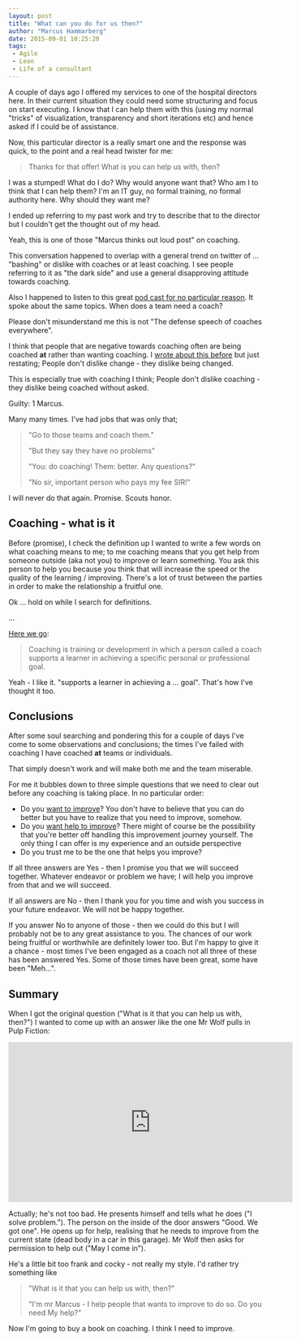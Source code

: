 ```yaml
---
layout: post
title: "What can you do for us then?"
author: "Marcus Hammarberg"
date: 2015-09-01 10:25:20
tags:
 - Agile
 - Lean
 - Life of a consultant
---
```


A couple of days ago I offered my services to one of the hospital directors here. In their current situation they could need some structuring and focus on start executing. I know that I can help them with this (using my normal "tricks" of visualization, transparency and short iterations etc) and hence asked if I could be of assistance.

Now, this particular director is a really smart one and the response was quick, to the point and a real head twister for me:

<blockquote>Thanks for that offer! What is you can help us with, then?</blockquote>

I was a stumped! What do I do? Why would anyone want that? Who am I to think that I can help them? I'm an IT guy, no formal training, no formal authority here. Why should they want me?

I ended up referring to my past work and try to describe that to the director but I couldn't get the thought out of my head.

Yeah, this is one of those "Marcus thinks out loud post" on coaching.

<!-- excerpt-end -->

This conversation happened to overlap with a general trend on twitter of ... "bashing" or dislike with coaches or at least coaching. I see people referring to it as "the dark side" and use a general disapproving attitude towards coaching.

Also I happened to listen to this great [pod cast for no particular reason](http://agileanswerman.com/013-agile-for-humans/). It spoke about the same topics. When does a team need a coach?

Please don't misunderstand me this is not "The defense speech of coaches everywhere".

I think that people that are negative towards coaching often are being coached **at** rather than wanting coaching. I [wrote about this before](https://www.marcusoft.net/2015/08/experiment---dont-change.html) but just restating; People don't dislike change - they dislike being changed.

This is especially true with coaching I think; People don't dislike coaching - they dislike being coached without asked.

Guilty: 1 Marcus.

Many many times. I've had jobs that was only that;

<blockquote>
 "Go to those teams and coach them."
 <p>"But they say they have no problems"</p>
 <p>"You: do coaching! Them: better. Any questions?"</p>
 <p>"No sir, important person who pays my fee SIR!"</p>
</blockquote>

I will never do that again. Promise. Scouts honor.

## Coaching - what is it

Before (promise), I check the definition up I wanted to write a few words on what coaching means to me; to me coaching means that you get help from someone outside (aka not you) to improve or learn something. You ask this person to help you because you think that will increase the speed or the quality of the learning / improving. There's a lot of trust between the parties in order to make the relationship a fruitful one.

Ok ... hold on while I search for definitions.

...

[Here we go](http://en.wikipedia.org/wiki/Coaching):

<blockquote>Coaching is training or development in which a person called a coach supports a learner in achieving a specific personal or professional goal.</blockquote>

Yeah - I like it. "supports a learner in achieving a ... goal". That's how I've thought it too.

## Conclusions

After some soul searching and pondering this for a couple of days I've come to some observations and conclusions; the times I've failed with coaching I have coached **at** teams or individuals.

That simply doesn't work and will make both me and the team miserable.

For me it bubbles down to three simple questions that we need to clear out before any coaching is taking place. In no particular order:

* Do you [want to improve](https://twitter.com/marcusoftnet/status/519030269626429440)? You don't have to believe that you can do better but you have to realize that you need to improve, somehow.
* Do you [want help to improve](https://www.marcusoft.net/2015/06/only-help-those-that-want-help.html)? There might of course be the possibility that you're better off handling this improvement journey yourself. The only thing I can offer is my experience and an outside perspective
* Do you trust me to be the one that helps you improve?

If all three answers are Yes - then I promise you that we will succeed together. Whatever endeavor or problem we have; I will help you improve from that and we will succeed.

If all answers are No - then I thank you for you time and wish you success in your future endeavor. We will not be happy together.

If you answer No to anyone of those - then we could do this but I will probably not be to any great assistance to you. The chances of our work being fruitful or worthwhile are definitely lower too. But I'm happy to give it a chance - most times I've been engaged as a coach not all three of these has been answered Yes. Some of those times have been great, some have been "Meh...".

## Summary

When I got the original question ("What is it that you can help us with, then?") I wanted to come up with an answer like the one Mr Wolf pulls in Pulp Fiction:

<iframe width="560" height="315" src="https://www.youtube.com/embed/NP4lrVIpbvo" frameborder="0" allowfullscreen></iframe>

Actually; he's not too bad. He presents himself and tells what he does ("I solve problem."). The person on the inside of the door answers "Good. We got one". He opens up for help, realising that he needs to improve from the current state (dead body in a car in this garage). Mr Wolf then asks for permission to help out ("May I come in").

He's a little bit too frank and cocky - not really my style. I'd rather try something like

<blockquote>
 "What is it that you can help us with, then?"
 <p>"I'm mr Marcus - I help people that wants to improve to do so. Do you need My help?"</p>
</blockquote>

Now I'm going to buy a book on coaching. I think I need to improve.
